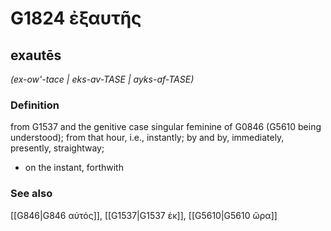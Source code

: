 # G1824 ἐξαυτῆς

## exautēs

_(ex-ow'-tace | eks-av-TASE | ayks-af-TASE)_

### Definition

from G1537 and the genitive case singular feminine of G0846 (G5610 being understood); from that hour, i.e., instantly; by and by, immediately, presently, straightway; 

- on the instant, forthwith

### See also

[[G846|G846 αὐτός]], [[G1537|G1537 ἐκ]], [[G5610|G5610 ὥρα]]
